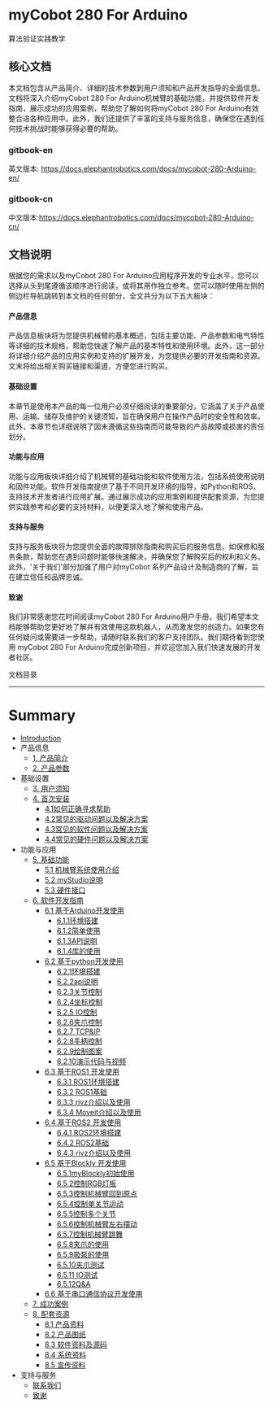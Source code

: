 # myCobot 280 For Arduino
算法验证实践教学

核心文档
---

本文档包含从产品简介、详细的技术参数到用户须知和产品开发指导的全面信息。文档将深入介绍myCobot 280 For Arduino机械臂的基础功能，并提供软件开发指南，展示成功的应用案例，帮助您了解如何将myCobot 280 For Arduino有效整合进各种应用中。此外，我们还提供了丰富的支持与服务信息，确保您在遇到任何技术挑战时能够获得必要的帮助。
### gitbook-en
英文版本: https://docs.elephantrobotics.com/docs/mycobot-280-Arduino-en/
### gitbook-cn
中文版本:https://docs.elephantrobotics.com/docs/mycobot-280-Arduino-cn/

文档说明
---

根据您的需求以及myCobot 280 For Arduino应用程序开发的专业水平，您可以选择从头到尾遵循该顺序进行阅读，或将其用作独立参考。您可以随时使用左侧的侧边栏导航跳转到本文档的任何部分，全文共分为以下五大板块：

#### 产品信息
产品信息板块将为您提供机械臂的基本概述，包括主要功能、产品参数和电气特性等详细的技术规格，帮助您快速了解产品的基本特性和使用环境。此外，这一部分将详细介绍产品的应用实例和支持的扩展开发，为您提供必要的开发指南和资源。文末将给出相关购买链接和渠道，方便您进行购买。

#### 基础设置
本章节是使用本产品的每一位用户必须仔细阅读的重要部分。它涵盖了关于产品使用、运输、储存及维护的关键须知，旨在确保用户在操作产品时的安全性和效率。此外，本章节也详细说明了因未遵循这些指南而可能导致的产品故障或损害的责任划分。

#### 功能与应用
功能与应用板块详细介绍了机械臂的基础功能和软件使用方法，包括系统使用说明和固件功能。软件开发指南提供了基于不同开发环境的指导，如Python和ROS，支持技术开发者进行应用扩展。通过展示成功的应用案例和提供配套资源，为您提供实践参考和必要的支持材料，以便更深入地了解和使用产品。

#### 支持与服务
支持与服务板块将为您提供全面的故障排除指南和购买后的服务信息，如保修和服务条款，帮助您在遇到问题时能够快速解决，并确保您了解购买后的权利和义务。此外，'关于我们'部分加强了用户对myCobot 系列产品设计及制造商的了解，旨在建立信任和品牌忠诚。

#### 致谢
我们非常感谢您花时间阅读myCobot 280 For Arduino用户手册。我们希望本文档能够帮助您更好地了解并有效使用这款机器人，从而激发您的创造力。如果您有任何疑问或需要进一步帮助，请随时联系我们的客户支持团队。我们期待看到您使用 myCobot 280 For Arduino完成创新项目，并欢迎您加入我们快速发展的开发者社区。

文档目录  

---

# Summary
* [Introduction](README.md)
* 产品信息
    * [1. 产品简介](1-ProductInformation/1.ProductIntroduction/1-ProductIntroduction.md)
    * [2. 产品参数](1-ProductInformation/2.ProductParameter/2-ProductParameters.md)
* 基础设置
    * [3. 用户须知](2-BasicSettings/3.UserNotice/3-UserInstructions.md)
    * [4. 首次安装](2-BasicSettings/4.FirstTimeInstallation/4-FirstTimeInstallation.md)
        * [4.1如何正确寻求帮助](4-SupportAndService/9.Troubleshooting/9.0-how_to_ask.md)
        * [4.2常见的驱动问题以及解决方案](4-SupportAndService/9.Troubleshooting/9.1-driver.md)
        * [4.3常见的软件问题以及解决方案](4-SupportAndService/9.Troubleshooting/9.2-software.md)
        * [4.4常见的硬件问题以及解决方案](4-SupportAndService/9.Troubleshooting/9.3-hardware.md)
* 功能与应用
    * [5. 基础功能](3-FunctionsAndApplications/5.BasicFunction/README.md)
        * [5.1 机械臂系统使用介绍](3-FunctionsAndApplications/5.BasicFunction/5.1-Functionlnstruction/DevelopmEntenvironment.md)
        * [5.2 myStudio说明](3-FunctionsAndApplications/5.BasicFunction/5.2-Softwarelnstructions/README.md)
        * [5.3 硬件接口](3-FunctionsAndApplications/5.BasicFunction/5.3-FirmwareFunctionDescription/RoboticArmElectricalInterface.md)
    * [6. 软件开发指南](3-FunctionsAndApplications/6.developmentGuide/README.md)
        * [6.1 基于Arduino开发使用](3-FunctionsAndApplications/6.developmentGuide/Arduino/README.md)
            * [6.1.1环境搭建](3-FunctionsAndApplications/6.developmentGuide/Arduino/10.1-arduino_download.md)
            * [6.1.2简单使用](3-FunctionsAndApplications/6.developmentGuide/Arduino/10.2-arduino_use.md)
            * [6.1.3API说明](3-FunctionsAndApplications/6.developmentGuide/Arduino/10.3-api.md)
            * [6.1.4库的使用](3-FunctionsAndApplications/6.developmentGuide/python/10.4-arduinolib_use.md)
        * [6.2 基于python开发使用](3-FunctionsAndApplications/6.developmentGuide/python/README.md)
            * [6.2.1环境搭建](3-FunctionsAndApplications/6.developmentGuide/python/7.1_download.md)
            * [6.2.2api说明](3-FunctionsAndApplications/6.developmentGuide/python/7.2_API.md)
            * [6.2.3关节控制](3-FunctionsAndApplications/6.developmentGuide/python/7.3_angle.md)
            * [6.2.4坐标控制](3-FunctionsAndApplications/6.developmentGuide/python/7.4_coord.md)
            * [6.2.5 IO控制](3-FunctionsAndApplications/6.developmentGuide/python/7.5_IO.md)
            * [6.2.6夹爪控制](3-FunctionsAndApplications/6.developmentGuide/python/7.6_gripper.md)
            * [6.2.7 TCP&IP](3-FunctionsAndApplications/6.developmentGuide/python/7.7_TCPIP.md)
            * [6.2.8手柄控制](3-FunctionsAndApplications/6.developmentGuide/python/7.9_HandleControl.md)
            * [6.2.9绘制图案](3-FunctionsAndApplications/6.developmentGuide/python/7.15_280_gcode_draw.md)
            * [6.2.10演示代码与视频](3-FunctionsAndApplications/6.developmentGuide/python/7.8_example.md)
        * [6.3 基于ROS1 开发使用](3-FunctionsAndApplications/6.developmentGuide/ROS/12.1-ROS1/12.1.1-Introduction.md)
            * [6.3.1 ROS1环境搭建](3-FunctionsAndApplications/6.developmentGuide/ROS/12.1-ROS1/12.1.2-EnvironmentBuilding.md)
            * [6.3.2 ROS1基础](3-FunctionsAndApplications/6.developmentGuide/ROS/12.1-ROS1/12.1.3-ROS_Basics.md)
            * [6.3.3 rivz介绍以及使用](3-FunctionsAndApplications/6.developmentGuide/ROS/12.1-ROS1/12.1.4-rivzIntroductionAndUse/README.md)
            * [6.3.4 Moveit介绍以及使用](3-FunctionsAndApplications/6.developmentGuide/ROS/12.1-ROS1/12.1.5-Moveit/README.md)
        * [6.4 基于ROS2 开发使用](3-FunctionsAndApplications/6.developmentGuide/ROS/12.2-ROS2/12.2.3-ROS2Introduction.md)
            * [6.4.1 ROS2环境搭建](3-FunctionsAndApplications/6.developmentGuide/ROS/12.2-ROS2/12.2.1-InstallationOfROS2.md)
            * [6.4.2 ROS2基础](3-FunctionsAndApplications/6.developmentGuide/ROS/12.2-ROS2/12.2.2-BasicTutorial.md)
            * [6.4.3 rivz介绍以及使用](3-FunctionsAndApplications/6.developmentGuide/ROS/12.2-ROS2/12.2.4-rivzIntroductionAndUse/README.md)   
        * [6.5 基于Blockly 开发使用](3-FunctionsAndApplications/6.developmentGuide/myBlocklyAndUlFlow/myblocklyTutorials/README.md)
           * [6.5.1myBlockly初始使用](3-FunctionsAndApplications/6.developmentGuide/myBlocklyAndUlFlow/myblocklyTutorials/5.1.1-myBlocklyFirstUse.md)
           * [6.5.2控制RGB灯板](3-FunctionsAndApplications/6.developmentGuide/myBlocklyAndUlFlow/myblocklyTutorials/5.1.2-ControlRGB.md)
           * [6.5.3控制机械臂回到原点](3-FunctionsAndApplications/6.developmentGuide/myBlocklyAndUlFlow/myblocklyTutorials/5.1.3-ControlRoboticArmBackZero.md)
           * [6.5.4控制单关节运动](3-FunctionsAndApplications/6.developmentGuide/myBlocklyAndUlFlow/myblocklyTutorials/5.1.4-ControlSingleJoint.md)
           * [6.5.5控制多个关节](3-FunctionsAndApplications/6.developmentGuide/myBlocklyAndUlFlow/myblocklyTutorials/5.1.5-ControlSinglesJoint.md)
           * [6.5.6控制机械臂左右摆动](3-FunctionsAndApplications/6.developmentGuide/myBlocklyAndUlFlow/myblocklyTutorials/5.1.6-ControlRoboticSwingLeft&Right.md)
           * [6.5.7控制机械臂跳舞](3-FunctionsAndApplications/6.developmentGuide/myBlocklyAndUlFlow/myblocklyTutorials/5.1.7-ControlRoboticArmDance.md)
           * [6.5.8夹爪的使用](3-FunctionsAndApplications/6.developmentGuide/myBlocklyAndUlFlow/myblocklyTutorials/5.1.8-GripperUse.md)
           * [6.5.9吸泵的使用](3-FunctionsAndApplications/6.developmentGuide/myBlocklyAndUlFlow/myblocklyTutorials/5.1.9-PumpUse.md)
           * [6.5.10夹爪测试](3-FunctionsAndApplications/6.developmentGuide/myBlocklyAndUlFlow/myblocklyTutorials/5.13-gripperTest.md)
           * [6.5.11 IO测试](3-FunctionsAndApplications/6.developmentGuide/myBlocklyAndUlFlow/myblocklyTutorials/5.14-ioTest.md)
           * [6.5.12Q&A](3-FunctionsAndApplications/6.developmentGuide/myBlocklyAndUlFlow/myblocklyTutorials/5.1.10Q&A.md)
        * [6.6 基于串口通信协议开发使用](3-FunctionsAndApplications/6.developmentGuide/CommunicationProtocolPackage/18-communication.md)
    * [7. 成功案例](3-FunctionsAndApplications/7.SuccessfulCase/7-SuccessfulCases.md)
    * [8. 配套资源](3-FunctionsAndApplications/8.SupportingResources/README.md)
        * [8.1 产品资料](3-FunctionsAndApplications/8.SupportingResources/8.1-ProductInformation/README.md)
        * [8.2 产品图纸](3-FunctionsAndApplications/8.SupportingResources/8.2-ProductDrawings/README.md)
        * [8.3 软件资料及源码](3-FunctionsAndApplications/8.SupportingResources/8.3-SoftwareInformationAndSourceCode/README.md)
        * [8.4 系统资料](3-FunctionsAndApplications/8.SupportingResources/8.4-SystemInformation/README.md)
        * [8.5 宣传资料](3-FunctionsAndApplications/8.SupportingResources/8.5-PromotionalMaterials/README.md)
* 支持与服务
    * [ 联系我们](4-SupportAndService/11.AboutUs/11.AboutUs.md)
    * [致谢](5-Acknowledgments/5-Acknowledgments.md)
